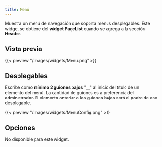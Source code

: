 ```yaml
---
title: Menú
---
```


Muestra un menú de navegación que soporta menus desplegables. Este widget se obtiene del **widget PageList** cuando se agrega a la sección **Header**.

## Vista previa

{{< preview "/images/widgets/Menu.png" >}}

## Desplegables

Escribe como **mínimo 2 guiones bajos** "__" al inicio del título de un elemento del menú. La cantidad de guiones es a preferencia del administrador. El elemento anterior a los guiones bajos será el padre de ese desplegable.

{{< preview "/images/widgets/MenuConfig.png" >}}

## Opciones

No disponible para este widget.